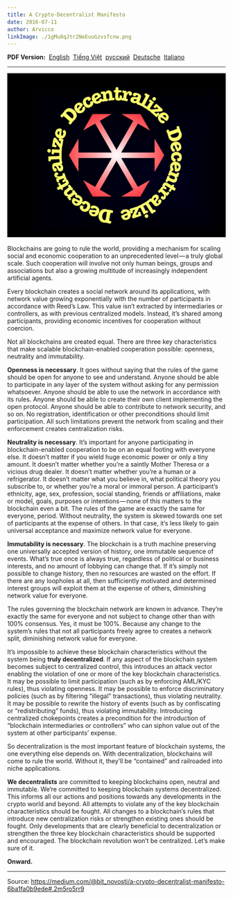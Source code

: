 ```yaml
---
title: A Crypto-Decentralist Manifesto
date: 2016-07-11
author: Arvicco
linkImage: ./1gMu8qJtr2NeEuuGzvsfcnw.png
---
```



<b>PDF Version:</b>
 <a href="/A_Crypto-Decentralist_Manifesto.pdf">English</a>
 <a href="/A_Crypto-Decentralist_Manifesto_vietnamese.pdf">Tiếng Việt</a>
 <a href="/A_Crypto-Decentralist_Manifesto_russian.pdf">русский</a>
 <a href="/A_Crypto-Decentralist_Manifesto_german.pdf">Deutsche</a>
 <a href="/A_Crypto-Decentralist_Manifesto_italian.pdf">Italiano</a>

---


![Decentralize!](./1gMu8qJtr2NeEuuGzvsfcnw.png)

Blockchains are going to rule the world, providing a mechanism for scaling
social and economic cooperation to an unprecedented level — a truly global
scale. Such cooperation will involve not only human beings, groups and
associations but also a growing multitude of increasingly independent
artificial agents.

Every blockchain creates a social network around its applications, with network value growing exponentially with the number of participants in accordance with Reed’s Law. This value isn’t extracted by intermediaries or controllers, as with previous centralized models. Instead, it’s shared among participants, providing economic incentives for cooperation without coercion.

Not all blockchains are created equal. There are three key characteristics that make scalable blockchain-enabled cooperation possible: openness, neutrality and immutability.

**Openness is necessary**. It goes without saying that the rules of the game should be open for anyone to see and understand. Anyone should be able to participate in any layer of the system without asking for any permission whatsoever. Anyone should be able to use the network in accordance with its rules. Anyone should be able to create their own client implementing the open protocol. Anyone should be able to contribute to network security, and so on. No registration, identification or other preconditions should limit participation. All such limitations prevent the network from scaling and their enforcement creates centralization risks.

**Neutrality is necessary**. It’s important for anyone participating in
blockchain-enabled cooperation to be on an equal footing with everyone else. It doesn’t matter if you wield huge economic power or only a tiny amount. It doesn’t matter whether you’re a saintly Mother Theresa or a vicious drug dealer. It doesn’t matter whether you’re a human or a refrigerator. It doesn’t matter what you believe in, what political theory you subscribe to, or whether you’re a moral or immoral person. A participant’s ethnicity, age, sex, profession, social standing, friends or affiliations, make or model, goals, purposes or intentions — none of this matters to the blockchain even a bit. The rules of the game are exactly the same for everyone, period. Without neutrality, the system is skewed towards one set of participants at the expense of others. In that case, it’s less likely to gain universal acceptance and maximize network value for everyone.

**Immutability is necessary**. The blockchain is a truth machine preserving one universally accepted version of history, one immutable sequence of events. What’s true once is always true, regardless of political or business interests, and no amount of lobbying can change that. If it’s simply not possible to change history, then no resources are wasted on the effort. If there are any loopholes at all, then sufficiently motivated and determined interest groups will exploit them at the expense of others, diminishing network value for everyone.

The rules governing the blockchain network are known in advance. They’re exactly the same for everyone and not subject to change other than with 100% consensus. Yes, it must be 100%. Because any change to the system’s rules that not all participants freely agree to creates a network split, diminishing network value for everyone.

It’s impossible to achieve these blockchain characteristics without the system
being **truly decentralized**. If any aspect of the blockchain system becomes
subject to centralized control, this introduces an attack vector enabling the
violation of one or more of the key blockchain characteristics. It may be
possible to limit participation (such as by enforcing AML/KYC rules), thus
violating openness. It may be possible to enforce discriminatory policies (such as by filtering “illegal” transactions), thus violating neutrality. It may be possible to rewrite the history of events (such as by confiscating or
“redistributing” funds), thus violating immutability. Introducing centralized
chokepoints creates a precondition for the introduction of “blockchain
intermediaries or controllers” who can siphon value out of the system at other participants’ expense.

So decentralization is the most important feature of blockchain systems, the one everything else depends on. With decentralization, blockchains will come to rule the world. Without it, they’ll be “contained” and railroaded into niche applications.

**We decentralists** are committed to keeping blockchains open, neutral and
immutable. We’re committed to keeping blockchain systems decentralized. This informs all our actions and positions towards any developments in the crypto world and beyond. All attempts to violate any of the key blockchain
characteristics should be fought. All changes to a blockchain’s rules that
introduce new centralization risks or strengthen existing ones should be fought. Only developments that are clearly beneficial to decentralization or strengthen the three key blockchain characteristics should be supported and encouraged.
The blockchain revolution won’t be centralized. Let’s make sure of it.

**Onward.**

---

Source: https://medium.com/@bit_novosti/a-crypto-decentralist-manifesto-6ba1fa0b9ede#.2m5ro5rr9